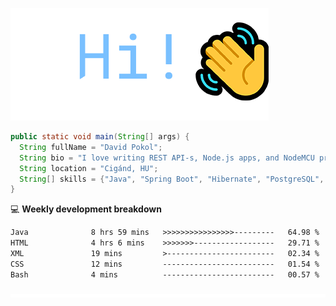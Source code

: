 ![Hi!](assets/images/hi.png)

```java
public static void main(String[] args) {
  String fullName = "David Pokol";
  String bio = "I love writing REST API-s, Node.js apps, and NodeMCU programs";
  String location = "Cigánd, HU";
  String[] skills = {"Java", "Spring Boot", "Hibernate", "PostgreSQL", "Git"};
}
```

💻 **Weekly development breakdown**
<!--START_SECTION:waka-->

```txt
Java              8 hrs 59 mins   >>>>>>>>>>>>>>>>---------   64.98 %
HTML              4 hrs 6 mins    >>>>>>>------------------   29.71 %
XML               19 mins         >------------------------   02.34 %
CSS               12 mins         -------------------------   01.54 %
Bash              4 mins          -------------------------   00.57 %
```

<!--END_SECTION:waka-->

![footer](assets/images/footer.png)
